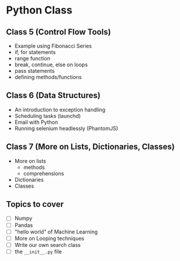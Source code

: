 # Python Class

## Class 5 (Control Flow Tools)
- Example using Fibonacci Series
- if, for statements
- range function
- break, continue, else on loops
- pass statements
- defining methods/functions

## Class 6 (Data Structures)
- An introduction to exception handling
- Scheduling tasks (launchd)
- Email with Python
- Running selenium headlessly (PhantomJS)

## Class 7 (More on Lists, Dictionaries, Classes)
- More on lists
  - methods
  - comprehensions
- Dictionaries
- Classes

## Topics to cover
- [ ] Numpy
- [ ] Pandas
- [ ] "hello world" of Machine Learning
- [ ] More on Looping techniques
- [ ] Write our own search class
- [ ] the `__init__.py` file
